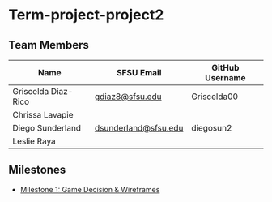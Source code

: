 # Term-project-project2

## Team Members
| Name                | SFSU Email      | GitHub Username |
|-------------------- | ----------------|-----------------|
| Griscelda Diaz-Rico | gdiaz8@sfsu.edu | Griscelda00     |
| Chrissa Lavapie     |                 |                 |
| Diego Sunderland    | dsunderland@sfsu.edu               |  diegosun2               |
| Leslie Raya         |                 |                 |

## Milestones 
- [Milestone 1: Game Decision & Wireframes](Milestones/Milestone1)
